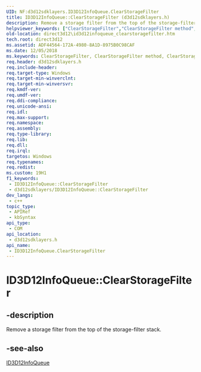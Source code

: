```yaml
---
UID: NF:d3d12sdklayers.ID3D12InfoQueue.ClearStorageFilter
title: ID3D12InfoQueue::ClearStorageFilter (d3d12sdklayers.h)
description: Remove a storage filter from the top of the storage-filter stack.
helpviewer_keywords: ["ClearStorageFilter","ClearStorageFilter method","ClearStorageFilter method","ID3D12InfoQueue interface","ID3D12InfoQueue interface","ClearStorageFilter method","ID3D12InfoQueue.ClearStorageFilter","ID3D12InfoQueue::ClearStorageFilter","d3d12sdklayers/ID3D12InfoQueue::ClearStorageFilter","direct3d12.id3d12infoqueue_clearstoragefilter"]
old-location: direct3d12\id3d12infoqueue_clearstoragefilter.htm
tech.root: direct3d12
ms.assetid: ADF44564-172A-4980-8A1D-8975B0C98CAF
ms.date: 12/05/2018
ms.keywords: ClearStorageFilter, ClearStorageFilter method, ClearStorageFilter method,ID3D12InfoQueue interface, ID3D12InfoQueue interface,ClearStorageFilter method, ID3D12InfoQueue.ClearStorageFilter, ID3D12InfoQueue::ClearStorageFilter, d3d12sdklayers/ID3D12InfoQueue::ClearStorageFilter, direct3d12.id3d12infoqueue_clearstoragefilter
req.header: d3d12sdklayers.h
req.include-header: 
req.target-type: Windows
req.target-min-winverclnt: 
req.target-min-winversvr: 
req.kmdf-ver: 
req.umdf-ver: 
req.ddi-compliance: 
req.unicode-ansi: 
req.idl: 
req.max-support: 
req.namespace: 
req.assembly: 
req.type-library: 
req.lib: 
req.dll: 
req.irql: 
targetos: Windows
req.typenames: 
req.redist: 
ms.custom: 19H1
f1_keywords:
 - ID3D12InfoQueue::ClearStorageFilter
 - d3d12sdklayers/ID3D12InfoQueue::ClearStorageFilter
dev_langs:
 - c++
topic_type:
 - APIRef
 - kbSyntax
api_type:
 - COM
api_location:
 - d3d12sdklayers.h
api_name:
 - ID3D12InfoQueue.ClearStorageFilter
---
```


# ID3D12InfoQueue::ClearStorageFilter


## -description

Remove a storage filter from the top of the storage-filter stack.



## -see-also

<a href="/windows/desktop/api/d3d12sdklayers/nn-d3d12sdklayers-id3d12infoqueue">ID3D12InfoQueue</a>
